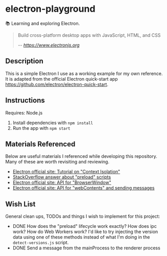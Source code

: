 # electron-playground

📚 Learning and exploring Electron.

> Build cross-platform desktop apps with JavaScript, HTML, and CSS
>
> -- <cite>https://www.electronjs.org</cite>

## Description

This is a simple Electron I use as a working example for my own reference. It is adapted from the official Electron
quick-start app <https://github.com/electron/electron-quick-start>.

## Instructions

Requires: Node.js

1. Install dependencies with `npm install`
1. Run the app with `npm start`

## Materials Referenced

Below are useful materials I referenced while developing this repository. Many of these are worth revisiting and
reviewing.

* [Electron official site: Tutorial on "Context Isolation"](https://www.electronjs.org/docs/tutorial/context-isolation)
* [StackOverflow answer about "preload" scripts](https://stackoverflow.com/a/59814127)
* [Electron official site: API for "BrowserWindow"](https://www.electronjs.org/docs/api/browser-window)
* [Electron official site: API for "webContents" and sending messages](https://www.electronjs.org/docs/api/web-contents#contentssendchannel-args)

## Wish List

General clean ups, TODOs and things I wish to implement for this project:

* DONE How does the "preload" lifecycle work exactly? How does ipc work? How do Web Workers work? I'd like to try injecting
  the version data using one of these methods instead of what I'm doing in the `detect-versions.js` script.  
* DONE Send a message from the mainProcess to the renderer process